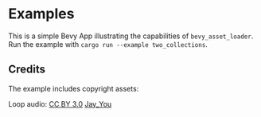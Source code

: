 # Examples

This is a simple Bevy App illustrating the capabilities of `bevy_asset_loader`. Run the example with `cargo run --example two_collections`.

## Credits
The example includes copyright assets:

Loop audio: [CC BY 3.0](https://creativecommons.org/licenses/by/3.0/) [Jay_You](https://freesound.org/people/Jay_You/sounds/460432/)
